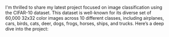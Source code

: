 I'm thrilled to share my latest project focused on image classification using the CIFAR-10 dataset. This dataset is well-known for its diverse set of 60,000 32x32 color images across 10 different classes, including airplanes, cars, birds, cats, deer, dogs, frogs, horses, ships, and trucks. Here’s a deep dive into the project:
